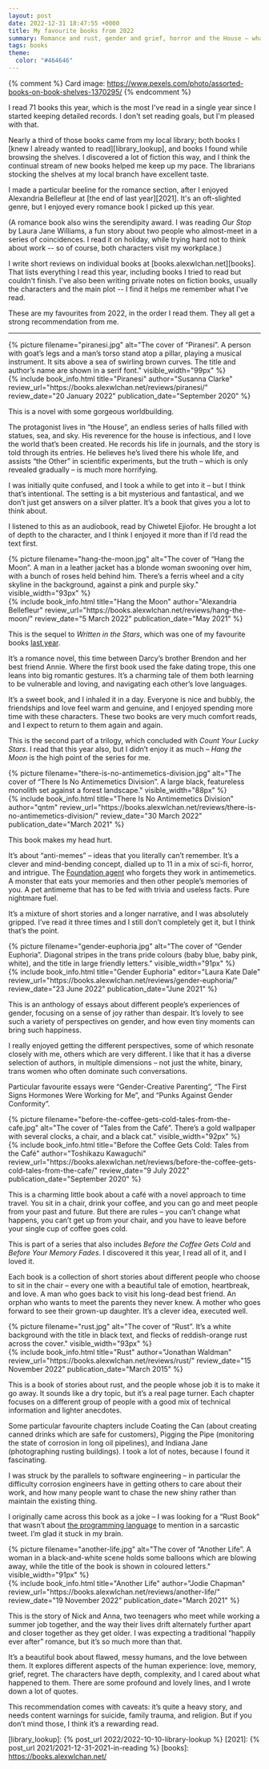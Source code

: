 ```yaml
---
layout: post
date: 2022-12-31 18:47:55 +0000
title: My favourite books from 2022
summary: Romance and rust, gender and grief, horror and the House – what I enjoyed reading this year.
tags: books
theme:
  color: "#464646"
---
```


{% comment %}
Card image: https://www.pexels.com/photo/assorted-books-on-book-shelves-1370295/
{% endcomment %}

I read 71 books this year, which is the most I've read in a single year since I started keeping detailed records.
I don't set reading goals, but I'm pleased with that.

Nearly a third of those books came from my local library; both books I [knew I already wanted to read][library_lookup], and books I found while browsing the shelves.
I discovered a lot of fiction this way, and I think the continual stream of new books helped me keep up my pace.
The librarians stocking the shelves at my local branch have excellent taste.

I made a particular beeline for the romance section, after I enjoyed Alexandria Bellefleur at [the end of last year][2021].
It's an oft-slighted genre, but I enjoyed every romance book I picked up this year.

(A romance book also wins the serendipity award.
I was reading *Our Stop* by Laura Jane Williams, a fun story about two people who almost-meet in a series of coincidences.
I read it on holiday, while trying hard not to think about work -- so of course, both characters visit my workplace.)

I write short reviews on individual books at [books.alexwlchan.net][books].
That lists everything I read this year, including books I tried to read but couldn't finish.
I've also been writing private notes on fiction books, usually the characters and the main plot -- I find it helps me remember what I've read.

These are my favourites from 2022, in the order I read them.
They all get a strong recommendation from me.

---

<div class="book_review" id="piranesi">
  <div class="heading">
    <div class="book_cover">
      {%
        picture
        filename="piranesi.jpg"
        alt="The cover of “Piranesi”. A person with goat’s legs and a man’s torso stand atop a pillar, playing a musical instrument. It sits above a sea of swirling brown curves. The title and author’s name are shown in a serif font."
        visible_width="99px"
      %}
    </div>
    {%
      include book_info.html
      title="Piranesi"
      author="Susanna Clarke"
      review_url="https://books.alexwlchan.net/reviews/piranesi/"
      review_date="20 January 2022"
      publication_date="September 2020"
    %}
  </div>
  <div class="review_text">
    <p>
      This is a novel with some gorgeous worldbuilding.
    </p>
    <p>
      The protagonist lives in “the House”, an endless series of halls filled with statues, sea, and sky.
      His reverence for the house is infectious, and I love the world that’s been created.
      He records his life in journals, and the story is told through its entries.
      He believes he’s lived there his whole life, and assists “the Other” in scientific experiments, but the truth – which is only revealed gradually – is much more horrifying.
    </p>
    <p>
      I was initially quite confused, and I took a while to get into it – but I think that’s intentional.
      The setting is a bit mysterious and fantastical, and we don’t just get answers on a silver platter.
      It’s a book that gives you a lot to think about.
    </p>
    <p>
      I listened to this as an audiobook, read by Chiwetel Ejiofor.
      He brought a lot of depth to the character, and I think I enjoyed it more than if I’d read the text first.
    </p>
  </div>
</div>

<div class="book_review" id="hang_the_moon">
  <div class="heading">
    <div class="book_cover">
      {%
        picture
        filename="hang-the-moon.jpg"
        alt="The cover of “Hang the Moon”. A man in a leather jacket has a blonde woman swooning over him, with a bunch of roses held behind him. There’s a ferris wheel and a city skyline in the background, against a pink and purple sky."
        visible_width="93px"
      %}
    </div>
    {%
      include book_info.html
      title="Hang the Moon"
      author="Alexandria Bellefleur"
      review_url="https://books.alexwlchan.net/reviews/hang-the-moon/"
      review_date="5 March 2022"
      publication_date="May 2021"
    %}
  </div>
  <div class="review_text">
    <p>
      This is the sequel to <em>Written in the Stars</em>, which was one of my favourite books <a href="{% post_url 2021/2021-12-31-2021-in-reading %}#alexandria_bellefleur">last year</a>.
    </p>
    <p>
      It’s a romance novel, this time between Darcy’s brother Brendon and her best friend Annie.
      Where the first book used the fake dating trope, this one leans into big romantic gestures.
      It’s a charming tale of them both learning to be vulnerable and loving, and navigating each other’s love languages.
    </p>
    <p>
      It’s a sweet book, and I inhaled it in a day.
      Everyone is nice and bubbly, the friendships and love feel warm and genuine, and I enjoyed spending more time with these characters.
      These two books are very much comfort reads, and I expect to return to them again and again.
    </p>
    <p>
      This is the second part of a trilogy, which concluded with <em>Count Your Lucky Stars</em>.
      I read that this year also, but I didn’t enjoy it as much – <em>Hang the Moon</em> is the high point of the series for me.
    </p>
  </div>
</div>

<div class="book_review" id="antimemetics">
  <div class="heading">
    <div class="book_cover">
      {%
        picture
        filename="there-is-no-antimemetics-division.jpg"
        alt="The cover of “There Is No Antimemetics Division”. A large black, featureless monolith set against a forest landscape."
        visible_width="88px"
      %}
    </div>
    {%
      include book_info.html
      title="There Is No Antimemetics Division"
      author="qntm"
      review_url="https://books.alexwlchan.net/reviews/there-is-no-antimemetics-division/"
      review_date="30 March 2022"
      publication_date="March 2021"
    %}
  </div>
  <div class="review_text">
    <p>
      This book makes my head hurt.
    </p>
    <p>
      It’s about “anti-memes” – ideas that you literally can’t remember.
      It’s a clever and mind-bending concept, dialled up to 11 in a mix of sci-fi, horror, and intrigue.
      The <a href="https://en.wikipedia.org/wiki/SCP_Foundation">Foundation agent</a> who forgets they work in antimemetics.
      A monster that eats your memories and then other people’s memories of you.
      A pet antimeme that has to be fed with trivia and useless facts.
      Pure nightmare fuel.
    </p>
    <p>
      It’s a mixture of short stories and a longer narrative, and I was absolutely gripped.
      I’ve read it three times and I still don’t completely get it, but I think that’s the point.
    </p>
  </div>
</div>

<div class="book_review" id="euphoria">
  <div class="heading">
    <div class="book_cover">
      {%
        picture
        filename="gender-euphoria.jpg"
        alt="The cover of “Gender Euphoria”. Diagonal stripes in the trans pride colours (baby blue, baby pink, white), and the title in large friendly letters."
        visible_width="91px"
      %}
    </div>
    {%
      include book_info.html
      title="Gender Euphoria"
      editor="Laura Kate Dale"
      review_url="https://books.alexwlchan.net/reviews/gender-euphoria/"
      review_date="23 June 2022"
      publication_date="June 2021"
    %}
  </div>
  <div class="review_text">
    <p>
      This is an anthology of essays about different people’s experiences of gender, focusing on a sense of joy rather than despair.
      It’s lovely to see such a variety of perspectives on gender, and how even tiny moments can bring such happiness.
    </p>
    <p>
      I really enjoyed getting the different perspectives, some of which resonate closely with me, others which are very different.
      I like that it has a diverse selection of authors, in multiple dimensions – not just the white, binary, trans women who often dominate such conversations.
    </p>
    <p>
      Particular favourite essays were “Gender-Creative Parenting”, “The First Signs Hormones Were Working for Me”, and “Punks Against Gender Conformity”.
    </p>
  </div>
</div>

<div class="book_review" id="coffee">
  <div class="heading">
    <div class="book_cover">
      {%
        picture
        filename="before-the-coffee-gets-cold-tales-from-the-cafe.jpg"
        alt="The cover of “Tales from the Café”. There’s a gold wallpaper with several clocks, a chair, and a black cat."
        visible_width="92px"
      %}
    </div>
    {%
      include book_info.html
      title="Before the Coffee Gets Cold: Tales from the Café"
      author="Toshikazu Kawaguchi" review_url="https://books.alexwlchan.net/reviews/before-the-coffee-gets-cold-tales-from-the-cafe/"
      review_date="9 July 2022"
      publication_date="September 2020"
    %}
  </div>
  <div class="review_text">
    <p>
      This is a charming little book about a café with a novel approach to time travel.
      You sit in a chair, drink your coffee, and you can go and meet people from your past and future.
      But there are rules – you can’t change what happens, you can’t get up from your chair, and you have to leave before your single cup of coffee goes cold.
    </p>
    <p>
      This is part of a series that also includes <em>Before the Coffee Gets Cold</em> and <em>Before Your Memory Fades</em>.
      I discovered it this year, I read all of it, and I loved it.
    </p>
    <p>
      Each book is a collection of short stories about different people who choose to sit in the chair – every one with a beautiful tale of emotion, heartbreak, and love.
      A man who goes back to visit his long-dead best friend.
      An orphan who wants to meet the parents they never knew.
      A mother who goes forward to see their grown-up daughter.
      It’s a clever idea, executed well.
    </p>
  </div>
</div>

<div class="book_review" id="rust">
  <div class="heading">
    <div class="book_cover">
      {%
        picture
        filename="rust.jpg"
        alt="The cover of “Rust”. It’s a white background with the title in black text, and flecks of reddish-orange rust across the cover."
        visible_width="93px"
      %}
    </div>
    {%
      include book_info.html
      title="Rust"
      author="Jonathan Waldman" review_url="https://books.alexwlchan.net/reviews/rust/"
      review_date="15 November 2022"
      publication_date="March 2015"
    %}
  </div>
  <div class="review_text">
    <p>
      This is a book of stories about rust, and the people whose job it is to make it go away.
      It sounds like a dry topic, but it’s a real page turner.
      Each chapter focuses on a different group of people with a good mix of technical information and lighter anecdotes.
    </p>
    <p>
      Some particular favourite chapters include Coating the Can (about creating canned drinks which are safe for customers), Pigging the Pipe (monitoring the state of corrosion in long oil pipelines), and Indiana Jane (photographing rusting buildings).
      I took a lot of notes, because I found it fascinating.
    </p>
    <p>
      I was struck by the parallels to software engineering – in particular the difficulty corrosion engineers have in getting others to care about their work, and how many people want to chase the new shiny rather than maintain the existing thing.
    </p>
    <p>
      I originally came across this book as a joke – I was looking for a “Rust Book” that wasn’t about <a href="https://doc.rust-lang.org/book/">the programming language</a> to mention in a sarcastic tweet.
      I’m glad it stuck in my brain.
    </p>
  </div>
</div>

<div class="book_review" id="another_life">
  <div class="heading">
    <div class="book_cover">
      {%
        picture
        filename="another-life.jpg"
        alt="The cover of “Another Life”. A woman in a black-and-white scene holds some balloons which are blowing away, while the title of the book is shown in coloured letters."
        visible_width="91px"
      %}
    </div>
    {%
      include book_info.html
      title="Another Life"
      author="Jodie Chapman"
      review_url="https://books.alexwlchan.net/reviews/another-life/"
      review_date="19 November 2022"
      publication_date="March 2021"
    %}
  </div>
  <div class="review_text">
    <p>
      This is the story of Nick and Anna, two teenagers who meet while working a summer job together, and the way their lives drift alternately further apart and closer together as they get older.
      I was expecting a traditional “happily ever after” romance, but it’s so much more than that.
    </p>
    <p>
      It’s a beautiful book about flawed, messy humans, and the love between them.
      It explores different aspects of the human experience: love, memory, grief, regret.
      The characters have depth, complexity, and I cared about what happened to them.
      There are some profound and lovely lines, and I wrote down a lot of quotes.
    </p>
    <p>
      This recommendation comes with caveats: it’s quite a heavy story, and needs content warnings for suicide, family trauma, and religion.
      But if you don’t mind those, I think it’s a rewarding read.
    </p>
  </div>
</div>

[library_lookup]: {% post_url 2022/2022-10-10-library-lookup %}
[2021]: {% post_url 2021/2021-12-31-2021-in-reading %}
[books]: https://books.alexwlchan.net/
